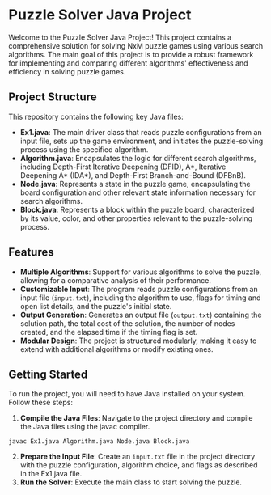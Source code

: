 # Puzzle Solver Java Project

Welcome to the Puzzle Solver Java Project! This project contains a comprehensive solution for solving NxM puzzle games using various search algorithms. The main goal of this project is to provide a robust framework for implementing and comparing different algorithms' effectiveness and efficiency in solving puzzle games.

## Project Structure

This repository contains the following key Java files:

- **Ex1.java**: The main driver class that reads puzzle configurations from an input file, sets up the game environment, and initiates the puzzle-solving process using the specified algorithm.
- **Algorithm.java**: Encapsulates the logic for different search algorithms, including Depth-First Iterative Deepening (DFID), A*, Iterative Deepening A* (IDA*), and Depth-First Branch-and-Bound (DFBnB).
- **Node.java**: Represents a state in the puzzle game, encapsulating the board configuration and other relevant state information necessary for search algorithms.
- **Block.java**: Represents a block within the puzzle board, characterized by its value, color, and other properties relevant to the puzzle-solving process.

## Features

- **Multiple Algorithms**: Support for various algorithms to solve the puzzle, allowing for a comparative analysis of their performance.
- **Customizable Input**: The program reads puzzle configurations from an input file (`input.txt`), including the algorithm to use, flags for timing and open list details, and the puzzle's initial state.
- **Output Generation**: Generates an output file (`output.txt`) containing the solution path, the total cost of the solution, the number of nodes created, and the elapsed time if the timing flag is set.
- **Modular Design**: The project is structured modularly, making it easy to extend with additional algorithms or modify existing ones.

## Getting Started

To run the project, you will need to have Java installed on your system. Follow these steps:

1. **Compile the Java Files**: Navigate to the project directory and compile the Java files using the javac compiler.
  ```
  javac Ex1.java Algorithm.java Node.java Block.java  
  ```
2. **Prepare the Input File**: Create an `input.txt` file in the project directory with the puzzle configuration, algorithm choice, and flags as described in the Ex1.java file.
3. **Run the Solver**: Execute the main class to start solving the puzzle.

